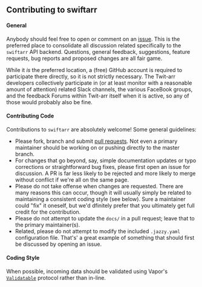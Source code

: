 ## Contributing to swiftarr

#### General

Anybody should feel free to open or comment on an [issue](https://github.com/grundoon/swiftarr/issues). This is
the preferred place to consolidate all discussion related specifically to the `swiftarr` API backend. Questions,
general feedback, suggestions, feature requests, bug reports and proposed changes are all fair game.

While it *is* the preferred location, a (free) GitHub account is required to participate there directly, so it is not
strictly necessary. The Twit-arr developers collectively participate in (or at least monitor with a reasonable amount
of attention) related Slack channels, the various FaceBook groups, and the feedback Forums within Twit-arr itself
when it is active, so any of those would probably also be fine.

#### Contributing Code

Contributions to `swiftarr` are absolutely welcome! Some general guidelines:

* Please fork, branch and submit [pull requests](https://github.com/grundoon/swiftarr/pulls). Not even a primary
maintainer should be working on or pushing directly to the master branch.
* For changes that go beyond, say, simple documentation updates or typo corrections or straightforward bug
fixes, please first open an issue for discussion. A PR is far less likely to be rejected and more likely to merge
without conflict if we're all on the same page.
* Please do not take offense when changes are requested. There are many reasons this can occur, though it will
usually simply be related to maintaining a consistent coding style (see below). Sure a maintainer could "fix" it
oneself, but we'd dfinitely prefer that you ultimately get full credit for the contribution.
* Please do not attempt to update the `docs/` in a pull request; leave that to the primary maintainer(s).
* Related, please do not attempt to modify the included `.jazzy.yaml` configuration file. That's' a great
example of something that should first be discussed by opening an issue.

#### Coding Style


When possible, incoming data should be validated using Vapor's
[`Validatable`](https://docs.vapor.codes/3.0/validation/overview/) protocol rather than in-line.

